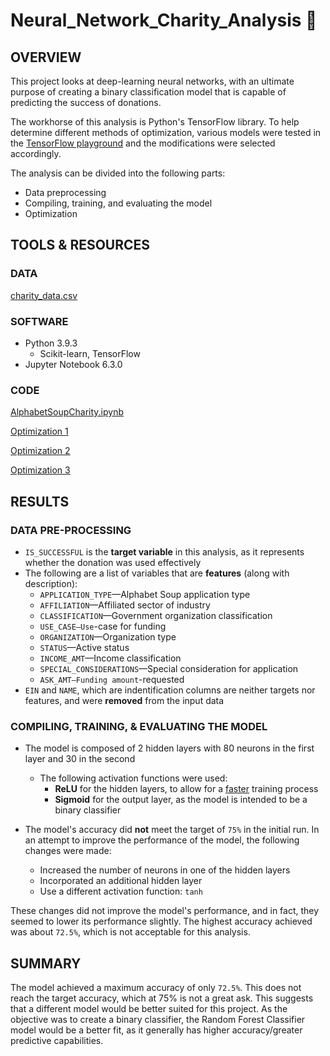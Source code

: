 # Neural_Network_Charity_Analysis 🧠

## OVERVIEW

This project looks at deep-learning neural networks, with an ultimate purpose of creating a binary classification model that is capable of predicting the success of donations. 

The workhorse of this analysis is Python's TensorFlow library. To help determine different methods of optimization, various models were tested in the [TensorFlow playground](https://playground.tensorflow.org) and the modifications were selected accordingly.

The analysis can be divided into the following parts:

* Data preprocessing 
* Compiling, training, and evaluating the model
* Optimization


## TOOLS & RESOURCES

### DATA

[charity_data.csv](https://github.com/farwaali08/Neural_Network_Charity_Analysis/blob/1624af9a41c1ddec87eced9033fc9d438cb2ed4d/Data/charity_data.csv)

### SOFTWARE

* Python 3.9.3
  * Scikit-learn, TensorFlow 
* Jupyter Notebook 6.3.0

### CODE

[AlphabetSoupCharity.ipynb](https://github.com/farwaali08/Neural_Network_Charity_Analysis/blob/69088162da47d789555afcca2e79e8ee77a853fe/Notebooks/AlphabetSoupCharity.ipynb)

[Optimization 1](https://github.com/farwaali08/Neural_Network_Charity_Analysis/blob/69088162da47d789555afcca2e79e8ee77a853fe/Notebooks/AlphabetSoupCharity_Optimzation1.ipynb)

[Optimization 2](https://github.com/farwaali08/Neural_Network_Charity_Analysis/blob/69088162da47d789555afcca2e79e8ee77a853fe/Notebooks/AlphabetSoupCharity_Optimzation2.ipynb)

[Optimization 3](https://github.com/farwaali08/Neural_Network_Charity_Analysis/blob/69088162da47d789555afcca2e79e8ee77a853fe/Notebooks/AlphabetSoupCharity_Optimzation3.ipynb)

## RESULTS

### DATA PRE-PROCESSING

* `IS_SUCCESSFUL` is the **target variable** in this analysis, as it represents whether the donation was used effectively
* The following are a list of variables that are **features** (along with description):
  * `APPLICATION_TYPE`—Alphabet Soup application type
  * `AFFILIATION`—Affiliated sector of industry
  * `CLASSIFICATION`—Government organization classification
  * `USE_CASE—Use`-case for funding
  * `ORGANIZATION`—Organization type
  * `STATUS`—Active status
  * `INCOME_AMT`—Income classification
  * `SPECIAL_CONSIDERATIONS`—Special consideration for application
  * `ASK_AMT—Funding amount`-requested
* `EIN` and `NAME`, which are indentification columns are neither targets nor features, and were **removed** from the input data

### COMPILING, TRAINING, & EVALUATING THE MODEL

* The model is composed of 2 hidden layers with 80 neurons in the first layer and 30 in the second
  *  The following activation functions were used: 
     * **ReLU** for the hidden layers, to allow for a [faster](https://stats.stackexchange.com/questions/126238/what-are-the-advantages-of-relu-over-sigmoid-function-in-deep-neural-networks) training process 
     * **Sigmoid** for the output layer, as the model is intended to be a binary classifier

* The model's accuracy did **not** meet the target of `75%` in the initial run. In an attempt to improve the performance of the model, the following changes were made:
  * Increased the number of neurons in one of the hidden layers
  * Incorporated an additional hidden layer
  * Use a different activation function: `tanh` 

These changes did not improve the model's performance, and in fact, they seemed to lower its performance slightly. The highest accuracy achieved was about `72.5%`, which is not acceptable for this analysis.

## SUMMARY

The model achieved a maximum accuracy of only `72.5%`. This does not reach the target accuracy, which at 75% is not a great ask. This suggests that a different model would be better suited for this project. As the objective was to create a binary classifier, the Random Forest Classifier model would be a better fit, as it generally has higher accuracy/greater predictive capabilities.
